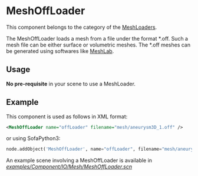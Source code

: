 MeshOffLoader
=============

This component belongs to the category of the [MeshLoaders](https://www.sofa-framework.org/community/doc/simulation-principles/topology/#meshloaders).

The MeshOffLoader loads a mesh from a file under the format \*.off. Such a mesh file can be either surface or volumetric meshes. The \*.off meshes can be generated using softwares like [MeshLab](https://www.meshlab.net/).

Usage
-----

**No pre-requisite** in your scene to use a MeshLoader.


Example
-------

This component is used as follows in XML format:

``` xml
<MeshOffLoader name="offLoader" filename="mesh/aneurysm3D_1.off" />
```

or using SofaPython3:

``` python
node.addObject('MeshOffLoader', name="offLoader", filename="mesh/aneurysm3D_1.off")
```

An example scene involving a MeshOffLoader is available in [*examples/Component/IO/Mesh/MeshOffLoader.scn*](https://github.com/sofa-framework/sofa/blob/master/examples/Component/IO/Mesh/MeshOffLoader.scn)
